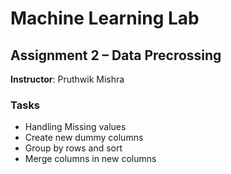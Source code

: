 # Machine Learning Lab  
## Assignment 2 – Data Precrossing
**Instructor**: Pruthwik Mishra  

### Tasks  
- Handling Missing values  
- Create new dummy columns
- Group by rows and sort 
- Merge columns in new columns 
 